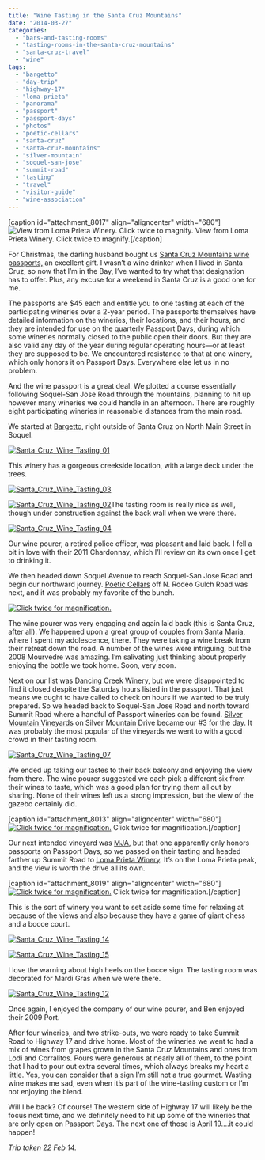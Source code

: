 ```yaml
---
title: "Wine Tasting in the Santa Cruz Mountains"
date: "2014-03-27"
categories: 
  - "bars-and-tasting-rooms"
  - "tasting-rooms-in-the-santa-cruz-mountains"
  - "santa-cruz-travel"
  - "wine"
tags: 
  - "bargetto"
  - "day-trip"
  - "highway-17"
  - "loma-prieta"
  - "panorama"
  - "passport"
  - "passport-days"
  - "photos"
  - "poetic-cellars"
  - "santa-cruz"
  - "santa-cruz-mountains"
  - "silver-mountain"
  - "soquel-san-jose"
  - "summit-road"
  - "tasting"
  - "travel"
  - "visitor-guide"
  - "wine-association"
---
```


\[caption id="attachment\_8017" align="aligncenter" width="680"\]![View from Loma Prieta Winery. Click twice to magnify.](http://www.rebeccagomezfarrell.com/wp-content/uploads/2014/03/Santa_Cruz_Wine_Tasting_17-1024x154.jpg) View from Loma Prieta Winery. Click twice to magnify.\[/caption\]

For Christmas, the darling husband bought us [Santa Cruz Mountains wine passports,](http://scmwa.com/event/passport/) an excellent gift. I wasn’t a wine drinker when I lived in Santa Cruz, so now that I’m in the Bay, I’ve wanted to try what that designation has to offer. Plus, any excuse for a weekend in Santa Cruz is a good one for me.

The passports are $45 each and entitle you to one tasting at each of the participating wineries over a 2-year period. The passports themselves have detailed information on the wineries, their locations, and their hours, and they are intended for use on the quarterly Passport Days, during which some wineries normally closed to the public open their doors. But they are also valid any day of the year during regular operating hours—or at least they are supposed to be. We encountered resistance to that at one winery, which only honors it on Passport Days. Everywhere else let us in no problem.

And the wine passport is a great deal. We plotted a course essentially following Soquel-San Jose Road through the mountains, planning to hit up however many wineries we could handle in an afternoon. There are roughly eight participating wineries in reasonable distances from the main road.

We started at [Bargetto](http://www.bargetto.com/), right outside of Santa Cruz on North Main Street in Soquel.

[![Santa_Cruz_Wine_Tasting_01](http://www.rebeccagomezfarrell.com/wp-content/uploads/2014/03/Santa_Cruz_Wine_Tasting_01-500x333.jpg)](http://www.rebeccagomezfarrell.com/2014/03/wine-tasting-in-the-santa-cruz-mountains/santa_cruz_wine_tasting_01/)

This winery has a gorgeous creekside location, with a large deck under the trees.

[![Santa_Cruz_Wine_Tasting_03](http://www.rebeccagomezfarrell.com/wp-content/uploads/2014/03/Santa_Cruz_Wine_Tasting_03-333x500.jpg)](http://www.rebeccagomezfarrell.com/2014/03/wine-tasting-in-the-santa-cruz-mountains/santa_cruz_wine_tasting_03/)

[![Santa_Cruz_Wine_Tasting_02](http://www.rebeccagomezfarrell.com/wp-content/uploads/2014/03/Santa_Cruz_Wine_Tasting_02-500x333.jpg)](http://www.rebeccagomezfarrell.com/2014/03/wine-tasting-in-the-santa-cruz-mountains/santa_cruz_wine_tasting_02/)The tasting room is really nice as well, though under construction against the back wall when we were there.

[![Santa_Cruz_Wine_Tasting_04](http://www.rebeccagomezfarrell.com/wp-content/uploads/2014/03/Santa_Cruz_Wine_Tasting_04-500x333.jpg)](http://www.rebeccagomezfarrell.com/2014/03/wine-tasting-in-the-santa-cruz-mountains/santa_cruz_wine_tasting_04/)

Our wine pourer, a retired police officer, was pleasant and laid back. I fell a bit in love with their 2011 Chardonnay, which I’ll review on its own once I get to drinking it.

We then headed down Soquel Avenue to reach Soquel-San Jose Road and begin our northward journey. [Poetic Cellars](http://www.poeticcellars.com/) off N. Rodeo Gulch Road was next, and it was probably my favorite of the bunch.

[![Click twice for magnification.](http://www.rebeccagomezfarrell.com/wp-content/uploads/2014/03/Santa_Cruz_Wine_Tasting_06-1024x331.jpg)](http://www.rebeccagomezfarrell.com/2014/03/wine-tasting-in-the-santa-cruz-mountains/santa_cruz_wine_tasting_06/)

The wine pourer was very engaging and again laid back (this is Santa Cruz, after all). We happened upon a great group of couples from Santa Maria, where I spent my adolescence, there. They were taking a wine break from their retreat down the road. A number of the wines were intriguing, but the 2008 Mourvedre was amazing. I’m salivating just thinking about properly enjoying the bottle we took home. Soon, very soon.

Next on our list was [Dancing Creek Winery](http://www.dancingcreekwinery.com/), but we were disappointed to find it closed despite the Saturday hours listed in the passport. That just means we ought to have called to check on hours if we wanted to be truly prepared. So we headed back to Soquel-San Jose Road and north toward Summit Road where a handful of Passport wineries can be found. [Silver Mountain Vineyards](http://www.silvermtn.com/) on Silver Mountain Drive became our #3 for the day. It was probably the most popular of the vineyards we went to with a good crowd in their tasting room.

[![Santa_Cruz_Wine_Tasting_07](http://www.rebeccagomezfarrell.com/wp-content/uploads/2014/03/Santa_Cruz_Wine_Tasting_07-500x333.jpg)](http://www.rebeccagomezfarrell.com/2014/03/wine-tasting-in-the-santa-cruz-mountains/santa_cruz_wine_tasting_07/)

We ended up taking our tastes to their back balcony and enjoying the view from there. The wine pourer suggested we each pick a different six from their wines to taste, which was a good plan for trying them all out by sharing. None of their wines left us a strong impression, but the view of the gazebo certainly did.

\[caption id="attachment\_8013" align="aligncenter" width="680"\][![Click twice for magnification.](http://www.rebeccagomezfarrell.com/wp-content/uploads/2014/03/Santa_Cruz_Wine_Tasting_09-1024x187.jpg)](http://www.rebeccagomezfarrell.com/2014/03/wine-tasting-in-the-santa-cruz-mountains/santa_cruz_wine_tasting_09/) Click twice for magnification.\[/caption\]

Our next intended vineyard was [MJA](http://mjavineyards.com/), but that one apparently only honors passports on Passport Days, so we passed on their tasting and headed farther up Summit Road to [Loma Prieta Winery](http://www.lomaprietawinery.com/). It’s on the Loma Prieta peak, and the view is worth the drive all its own.

\[caption id="attachment\_8019" align="aligncenter" width="680"\][![Click twice for magnification.](http://www.rebeccagomezfarrell.com/wp-content/uploads/2014/03/Santa_Cruz_Wine_Tasting_11-1024x258.jpg)](http://www.rebeccagomezfarrell.com/2014/03/wine-tasting-in-the-santa-cruz-mountains/santa_cruz_wine_tasting_11/) Click twice for magnification.\[/caption\]

This is the sort of winery you want to set aside some time for relaxing at because of the views and also because they have a game of giant chess and a bocce court.

[![Santa_Cruz_Wine_Tasting_14](http://www.rebeccagomezfarrell.com/wp-content/uploads/2014/03/Santa_Cruz_Wine_Tasting_14.jpg)](http://www.rebeccagomezfarrell.com/2014/03/wine-tasting-in-the-santa-cruz-mountains/santa_cruz_wine_tasting_14/)

[![Santa_Cruz_Wine_Tasting_15](http://www.rebeccagomezfarrell.com/wp-content/uploads/2014/03/Santa_Cruz_Wine_Tasting_15.jpg)](http://www.rebeccagomezfarrell.com/2014/03/wine-tasting-in-the-santa-cruz-mountains/santa_cruz_wine_tasting_15/)

I love the warning about high heels on the bocce sign. The tasting room was decorated for Mardi Gras when we were there.

[![Santa_Cruz_Wine_Tasting_12](http://www.rebeccagomezfarrell.com/wp-content/uploads/2014/03/Santa_Cruz_Wine_Tasting_12-383x500.jpg)](http://www.rebeccagomezfarrell.com/2014/03/wine-tasting-in-the-santa-cruz-mountains/santa_cruz_wine_tasting_12/)

Once again, I enjoyed the company of our wine pourer, and Ben enjoyed their 2009 Port.

After four wineries, and two strike-outs, we were ready to take Summit Road to Highway 17 and drive home. Most of the wineries we went to had a mix of wines from grapes grown in the Santa Cruz Mountains and ones from Lodi and Corralitos. Pours were generous at nearly all of them, to the point that I had to pour out extra several times, which always breaks my heart a little. Yes, you can consider that a sign I’m still not a true gourmet. Wasting wine makes me sad, even when it’s part of the wine-tasting custom or I’m not enjoying the blend.

Will I be back? Of course! The western side of Highway 17 will likely be the focus next time, and we definitely need to hit up some of the wineries that are only open on Passport Days. The next one of those is April 19….it could happen!

_Trip taken 22 Feb 14._
